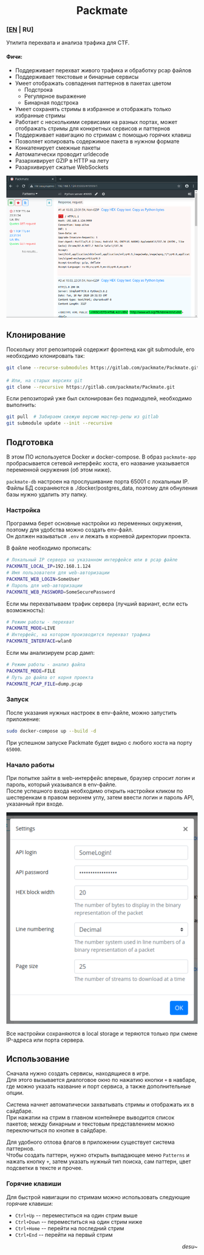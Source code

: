 <div align="center">

# Packmate
</div>

### [[EN](README_EN.md) | RU]
Утилита перехвата и анализа трафика для CTF.

#### Фичи:
* Поддерживает перехват живого трафика и обработку pcap файлов
* Поддерживает текстовые и бинарные сервисы
* Умеет отображать совпадения паттернов в пакетах цветом
  * Подстрока
  * Регулярное выражение
  * Бинарная подстрока
* Умеет сохранять стримы в избранное и отображать только избранные стримы
* Работает с несколькими сервисами на разных портах, может отображать стримы для конкретных сервисов и паттернов
* Поддерживает навигацию по стримам с помощью горячих клавиш
* Позволяет копировать содержимое пакета в нужном формате
* Конкатенирует смежные пакеты
* Автоматически проводит urldecode
* Разархивирует GZIP в HTTP на лету
* Разархивирует сжатые WebSockets

![Скриншот главного окна](screenshots/Screenshot.png)
## Клонирование
Поскольку этот репозиторий содержит фронтенд как git submodule, его необходимо клонировать так:
```bash
git clone --recurse-submodules https://gitlab.com/packmate/Packmate.git

# Или, на старых версиях git
git clone --recursive https://gitlab.com/packmate/Packmate.git
```

Если репозиторий уже был склонирован без подмодулей, необходимо выполнить:
```bash
git pull  # Забираем свежую версию мастер-репы из gitlab
git submodule update --init --recursive
```

## Подготовка
В этом ПО используется Docker и docker-compose. В образ `packmate-app` пробрасывается 
сетевой интерфейс хоста, его название указывается переменной окружения (об этом ниже).

`packmate-db` настроен на прослушивание порта 65001 с локальным IP.  
Файлы БД сохраняются в ./docker/postgres_data, поэтому для обнуления базы нужно удалить эту папку.

### Настройка
Программа берет основные настройки из переменных окружения, поэтому для удобства
можно создать env-файл.  
Он должен называться `.env` и лежать в корневой директории проекта.

В файле необходимо прописать:
```bash
# Локальный IP сервера на указанном интерфейсе или в pcap файле
PACKMATE_LOCAL_IP=192.168.1.124
# Имя пользователя для web-авторизации
PACKMATE_WEB_LOGIN=SomeUser
# Пароль для web-авторизации
PACKMATE_WEB_PASSWORD=SomeSecurePassword
```

Если мы перехватываем трафик сервера (лучший вариант, если есть возможность):
```bash
# Режим работы - перехват
PACKMATE_MODE=LIVE
# Интерфейс, на котором производится перехват трафика
PACKMATE_INTERFACE=wlan0
```
Если мы анализируем pcap дамп:
```bash
# Режим работы - анализ файла
PACKMATE_MODE=FILE
# Путь до файла от корня проекта
PACKMATE_PCAP_FILE=dump.pcap
```

### Запуск
После указания нужных настроек в env-файле, можно запустить приложение:
```bash
sudo docker-compose up --build -d
```

При успешном запуске Packmate будет видно с любого хоста на порту `65000`.

### Начало работы
При попытке зайти в web-интерфейс впервые, браузер спросит логин и пароль,
который указывался в env-файле.  
После успешного входа необходимо открыть настройки кликом по шестеренкам в правом
верхнем углу, затем ввести логин и пароль API, указанный при входе.

![Скриншот настроек](screenshots/Screenshot_Settings.png)

Все настройки сохраняются в local storage и теряются только при смене IP-адреса или порта сервера.

## Использование
Сначала нужно создать сервисы, находящиеся в игре.  
Для этого вызывается диалоговое окно по нажатию кнопки `+` в навбаре,
где можно указать название и порт сервиса, а также дополнительные опции.

Система начнет автоматически захватывать стримы и отображать их в сайдбаре.  
При нажатии на стрим в главном контейнере выводится список пакетов;
между бинарным и текстовым представлением можно переключиться по кнопке в сайдбаре.

Для удобного отлова флагов в приложении существует система паттернов.  
Чтобы создать паттерн, нужно открыть выпадающее меню `Patterns` и нажать кнопку `+`,
затем указать нужный тип поиска, сам паттерн, цвет подсветки в тексте и прочее.

### Горячие клавиши
Для быстрой навигации по стримам можно использовать следующие горячие клавиши:
* `Ctrl+Up` -- переместиться на один стрим выше
* `Ctrl+Down` -- переместиться на один стрим ниже
* `Ctrl+Home` -- перейти на последний стрим
* `Ctrl+End` -- перейти на первый стрим

<div align="right">

*desu~*
</div>
